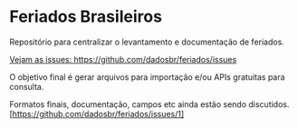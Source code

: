 # Feriados Brasileiros

Repositório para centralizar o levantamento e documentação de feriados.

[Vejam as issues: ](https://github.com/dadosbr/feriados/issues) https://github.com/dadosbr/feriados/issues

O objetivo final é gerar arquivos para importação e/ou APIs gratuitas para consulta.

Formatos finais, documentação, campos etc ainda estão sendo discutidos. [https://github.com/dadosbr/feriados/issues/1]
